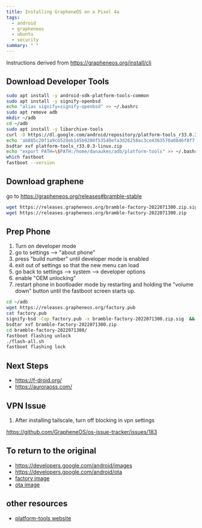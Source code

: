 ```yaml
---
title: Installing GrapheneOS on a Pixel 4a
tags:
  - android
  - grapheneos
  - ubuntu
  - security
summary: " "
---
```




Instructions derived from <https://grapheneos.org/install/cli>

## Download Developer Tools

```bash
sudo apt install -y android-sdk-platform-tools-common
sudo apt install -y signify-openbsd
echo "alias signify=signify-openbsd" >> ~/.bashrc
sudo apt remove adb 
mkdir ~/adb
cd ~/adb
sudo apt install -y libarchive-tools
curl -O https://dl.google.com/android/repository/platform-tools_r33.0.3-linux.zip
echo 'ab885c20f1a9cb528eb145b9208f53540efa3d26258ac3ce4363570a0846f8f7  platform-tools_r33.0.3-linux.zip' | sha256sum -c
bsdtar xvf platform-tools_r33.0.3-linux.zip
echo "export PATH=\$PATH:/home/danaukes/adb/platform-tools" >> ~/.bashrc
which fastboot
fastboot --version
```

## Download graphene

go to <https://grapheneos.org/releases#bramble-stable>

```bash
wget https://releases.grapheneos.org/bramble-factory-2022071300.zip.sig
wget https://releases.grapheneos.org/bramble-factory-2022071300.zip
```

## Prep Phone

1. Turn on developer mode
1. go to settings --> "about phone"
1. press "build number" until developer mode is enabled
1. exit out of settings so that the new menu can load
1. go back to settings --> system --> developer options
1. enable "OEM unlocking"
1. restart phone in bootloader mode by restarting and holding the "volume down" button until the fastboot screen starts up.

```bash
cd ~/adb
wget https://releases.grapheneos.org/factory.pub
cat factory.pub 
signify-bsd -Cqp factory.pub -x bramble-factory-2022071300.zip.sig  && echo verified
bsdtar xvf bramble-factory-2022071300.zip
cd bramble-factory-2022071300/
fastboot flashing unlock
./flash-all.sh 
fastboot flashing lock
```

## Next Steps

* <https://f-droid.org/>
* <https://auroraoss.com/>

## VPN Issue

1. After installing tailscale, turn off blocking in vpn settings

<https://github.com/GrapheneOS/os-issue-tracker/issues/183>


## To return to the original

* <https://developers.google.com/android/images>
* <https://developers.google.com/android/ota>
* [factory image](https://dl.google.com/dl/android/aosp/bramble-sq3a.220705.003.a1-factory-87426cb6.zip)
* [ota image](https://dl.google.com/dl/android/aosp/bramble-ota-sq3a.220705.003.a1-1fefa3a0.zip)

## other resources

* [platform-tools website](https://developer.android.com/studio/releases/platform-tools.html)